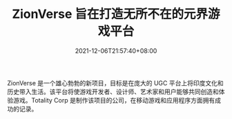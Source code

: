 ﻿---
title: "ZionVerse 旨在打造无所不在的元界游戏平台"
date: 2021-12-06T21:57:40+08:00
lastmod: 2021-12-06T16:45:40+08:00
draft: false
authors: ["Louis"]
description: "ZionVerse 是一个雄心勃勃的新项目，目标是在庞大的 UGC 平台上将印度文化和历史带入生活。该平台将使游戏开发者、设计师、艺术家和用户能够共同创造和体验游戏。Totality Corp 是制作该项目的公司，在移动游戏和应用程序方面拥有成功的记录。"
featuredImage: "zionverse-aims-to-build-an-omnipresent-metaverse-gaming-platform.jpg"
tags: ["Virtual World","虚拟世界","Play to Earn"]
categories: ["news"]
news: ["虚拟世界"]
weight: 
lightgallery: true
pinned: false
recommend: false
recommend1: false
---

ZionVerse 是一个雄心勃勃的新项目，目标是在庞大的 UGC 平台上将印度文化和历史带入生活。该平台将使游戏开发者、设计师、艺术家和用户能够共同创造和体验游戏。Totality Corp 是制作该项目的公司，在移动游戏和应用程序方面拥有成功的记录。

<!--more-->

